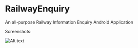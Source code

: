 # RailwayEnquiry
 
 An all-purpose Railway Information Enquiry Android Application
 
Screenshots:

![Alt text](https://ibb.co/6FpxRsv "Home Screen")


